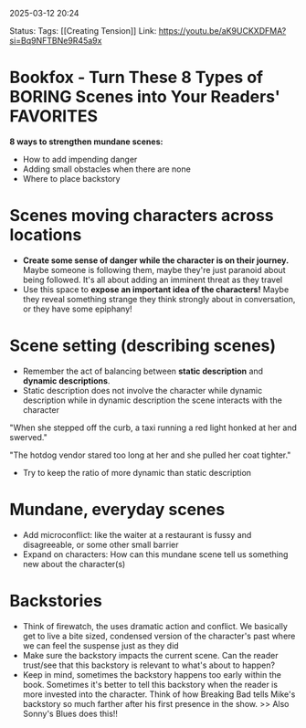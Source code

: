 
2025-03-12 20:24

Status: 
Tags: [[Creating Tension]]
Link: https://youtu.be/aK9UCKXDFMA?si=Bq9NFTBNe9R45a9x
# Bookfox - Turn These 8 Types of BORING Scenes into Your Readers' FAVORITES

 **8 ways to strengthen mundane scenes:**
- How to add impending danger
- Adding small obstacles when there are none
- Where to place backstory
# Scenes moving characters across locations

- **Create some sense of danger while the character is on their journey.** Maybe someone is following them, maybe they're just paranoid about being followed. It's all about adding an imminent threat as they travel
- Use this space to **expose an important idea of the characters!** Maybe they reveal something strange they think strongly about in conversation, or they have some epiphany!

# Scene setting (describing scenes)

- Remember the act of balancing between **static description** and **dynamic descriptions**.
- Static description does not involve the character while dynamic description while in dynamic description the scene interacts with the character

"When she stepped off the curb, a taxi running a red light honked at her and swerved."

"The hotdog vendor stared too long at her and she pulled her coat tighter."

- Try to keep the ratio of more dynamic than static description

# Mundane, everyday scenes

- Add microconflict: like the waiter at a restaurant is fussy and disagreeable, or some other small barrier
- Expand on characters: How can this mundane scene tell us something new about the character(s)

# Backstories

- Think of firewatch, the uses dramatic action and conflict. We basically get to live a bite sized, condensed version of the character's past where we can feel the suspense just as they did
- Make sure the backstory impacts the current scene. Can the reader trust/see that this backstory is relevant to what's about to happen?
- Keep in mind, sometimes the backstory happens too early within the book. Sometimes it's better to tell this backstory when the reader is more invested into the character. Think of how Breaking Bad tells Mike's backstory so much farther after his first presence in the show. >> Also Sonny's Blues does this!!